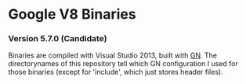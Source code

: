 # Google V8 Binaries

### Version 5.7.0 (Candidate)

Binaries are compiled with Visual Studio 2013, built with [GN](https://github.com/v8/v8/wiki/Building%20with%20GN). The directorynames of this repository tell which GN configuration I used for those binaries (except for 'include', which just stores header files).
